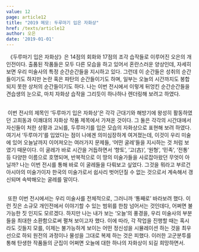 ```yaml
---
value: 12
page: article12
title: "2019 메모: 두루마기 입은 자화상"
href: /texts/article12
author: 오은
date: '2019-01-01'
---
```

&nbsp;《두루마기 입은 자화상》은 14점의 회화와 17점의 조각 습작들로 이루어진 오은의 개인전이다. 출품된 작품들은 모두 다른 모습을 하고 있어서 혼란스러운 양상인데, 자세히 보면 우리 미술사의 특정 순간순간들을 지시하고 있다. 그런데 이 순간들은 성취의 순간들이기도 하지만 논란 혹은 파탄의 순간들이기도 하며, 일부는 오늘의 시간까지도 봉합되지 못한 상처의 순간들이기도 하다. 나는 이번 전시에서 이렇게 뒤엉킨 순간순간들을 견습생의 눈으로, 마치 자화상 습작을 그리듯이 하나하나 렌더링해 보려고 하였다.<br><br>

&nbsp;이번 전시의 제목인 ‘두루마기 입은 자화상’은 각각 근대기와 해방기에 왕성히 활동하였던 고희동과 이쾌대의 자화상 작품 제목에서 가져온 것이다. 그 둘은 각각의 시간대에서 자신들이 처한 상황과 고뇌를, 두루마기를 입은 모습의 자화상으로 표현해 보려 하였다. 여기서 ‘두루마기’를 입었다는 점이 나에겐 의미심장하게 여겨졌는데, 이것이 우리 미술에 있어 오늘날까지 이어져오는 여러가지 문제들, ‘어떤 굴레’들을 지시하는 것 처럼 보였기 때문이다. 이 굴레가 바로 시간을 거듭하면서 ‘향토’, ‘고(古)’, ‘원형’, ‘민족’, ‘전통’ 등 다양한 이름으로 호명되며, 반복적으로 이 땅의 미술가들을 사로잡아왔던 무엇이 아닐까? 나는 이번 전시를 통해 바로 이 굴레들을 다뤄보고 싶었다. 그것을 뭐라고 부르건 아시아의 미술가이자 한국의 미술가로서 쉽사리 벗어던질 수 없는 것으로서 계속해서 갱신되며 속박해오는 굴레를 말이다.<br><br>  

&nbsp;또한 이번 전시에서는 우리 미술사를 전체적으로, 그러니까 ‘통째로’ 바라보려 했다. 이런 짓은 소규모 개인전에서 이야기할 수 있는 범위를 한참 넘어서는 것인데다, 어쩌면 불가능한 짓 인지도 모르겠다. 하지만 나는 내가 보는 ‘오늘’의 풍경을, 우리 미술사의 부분들을 최대한 소환함으로써 펼쳐 보이고자 했다. 이에 따라, 각 작업을 진행할 때는 혹시라도 깃들지 모를, 이제는 불가능하게 보이는 어떤 정신성을 시뮬레이션 하는 것을 최우선으로 하되 원전의 과정이나 물성을 그대로 복제 하는 것은 피했다. 이러한 고군분투를 통해 탄생한 작품들의 군집이 어쩌면 오늘에 대한 하나의 자화상이 되길 희망하면서.<br><br>